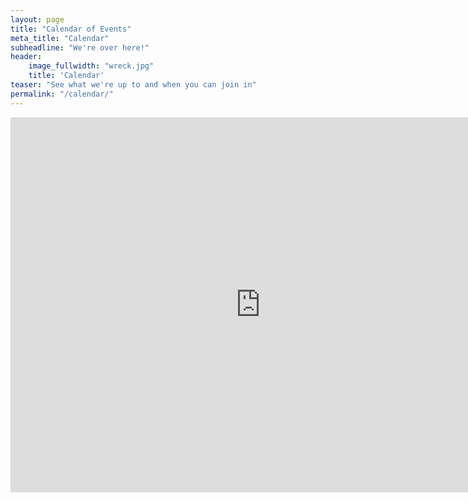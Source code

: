```yaml
---
layout: page
title: "Calendar of Events"
meta_title: "Calendar"
subheadline: "We're over here!"
header: 
    image_fullwidth: "wreck.jpg"
    title: 'Calendar'
teaser: "See what we're up to and when you can join in"
permalink: "/calendar/"
---
```


<iframe src="https://calendar.google.com/calendar/embed?src=vt.edu_tfura9763p2tqah9ab8gsboinc%40group.calendar.google.com&ctz=America/New_York" style="border: 0" width="800" height="600" frameborder="0" scrolling="no"></iframe>
